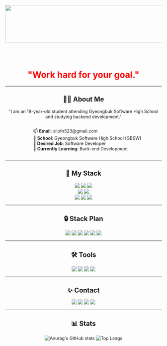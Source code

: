 <a href="https://github.com/devxb/gitanimals">
  <img
    src="https://render.gitanimals.org/lines/silofn523"
    width="600"
    height="120"
  />
</a>

<br> <br>
<div align="center" style="color: red;">
  <h1>"Work hard for your goal."</h1>
</div>

---

<h2 align="center">🙋‍♂️ About Me</h2>
<div align="center">
  <p>"I am an 18-year-old student attending Gyeongbuk Software High School and studying backend development."</p>
  <ul style="list-style: none; text-align: left; display: inline-block;">
    <li>📫 <strong>Email</strong>: silofn523@gmail.com</li>
    <li>🏫 <strong>School</strong>: Gyeongbuk Software High School (GBSW)</li>
    <li>🧨 <strong>Desired Job</strong>: Software Developer</li>
    <li>🌱 <strong>Currently Learning</strong>: Back-end Development</li>
  </ul>
</div>

---

<h2 align="center">🌈 My Stack</h2>
<div align="center">
  <img src="https://img.shields.io/badge/Html5-E34F26?style=for-the-badge&logo=html5&logoColor=white&style=flat-rounded"/>
  <img src="https://img.shields.io/badge/Css3-1572B6?style=for-the-badge&logo=css3&logoColor=white&style=flat-rounded"/>
  <img src="https://img.shields.io/badge/Java-437291?style=for-the-badge&logo=openjdk&logoColor=white&style=flat-rounded"/> <br>
  <img src="https://img.shields.io/badge/JavaScript-F7DF1E?style=for-the-badge&logo=javascript&logoColor=black&style=flat-rounded"/>
  <img src="https://img.shields.io/badge/TypeScript-3178C6?style=for-the-badge&logo=typescript&logoColor=white&style=flat-rounded"/><br>
  <img src="https://img.shields.io/badge/Node.js-339933?style=for-the-badge&logo=nodedotjs&logoColor=white&style=flat-rounded"/>
  <img src="https://img.shields.io/badge/Nest.js-E0234E?style=for-the-badge&logo=nestjs&logoColor=white&style=flat-rounded"/>
  <img src="https://img.shields.io/badge/SpringBoot-6DB33F?style=for-the-badge&logo=springboot&logoColor=white&style=flat-rounded"/>
</div>

---

<h2 align="center">🔒 Stack Plan</h2>
<div align="center">
  <img src="https://img.shields.io/badge/Nuxt.js-00DC82?style=for-the-badge&logo=nuxtdotjs&logoColor=white&style=flat-rounded"/>
  <img src="https://img.shields.io/badge/Ruby-CC342D?style=for-the-badge&logo=ruby&logoColor=white&style=flat-rounded"/>
  <img src="https://img.shields.io/badge/Kotlin-7F52FF?style=for-the-badge&logo=kotlin&logoColor=white&style=flat-rounded"/>
  <img src="https://img.shields.io/badge/Go-00ADD8?style=for-the-badge&logo=go&logoColor=white&style=flat-rounded"/>
  <img src="https://img.shields.io/badge/Swift-F05138?style=for-the-badge&logo=swift&logoColor=white&style=flat-rounded"/>
  <img src="https://img.shields.io/badge/AWS-232F3E?style=for-the-badge&logo=amazonaws&logoColor=white&style=flat-rounded"/>
</div>

---

<h2 align="center">🛠️ Tools</h2>
<div align="center">
  <img src="https://img.shields.io/badge/IntelliJ-0e0a42?style=for-the-badge&logo=intellijidea&logoColor=white&style=flat-rounded"/>
  <img src="https://img.shields.io/badge/VSCode-007ACC?style=for-the-badge&logo=visualstudiocode&logoColor=white&style=flat-rounded"/>
  <img src="https://img.shields.io/badge/Git-F05032?style=for-the-badge&logo=git&logoColor=white&style=flat-rounded"/>
  <img src="https://img.shields.io/badge/JetBrains-000000?style=for-the-badge&logo=jetbrains&logoColor=white&style=flat-rounded"/>
</div>

---

<h2 align="center">✨ Contact</h2>
<div align="center">
  <a href="https://discord.com/channels/@silofn523" target="_blank"><img src="https://img.shields.io/badge/discord-5865F2?style=for-the-badge&logo=discord&logoColor=white&style=flat-rounded"/></a>
  <a href="https://www.instagram.com/hhhnhnnhhnn__/" target="_blank"><img src="https://img.shields.io/badge/instagram-E4405F?style=for-the-badge&logo=instagram&logoColor=white&style=flat-rounded"/></a>
  <a href="https://balanced-waxflower-a79.notion.site/Portfolio-f64030d90dc342239a6fd121eeaaeb4b" target="_blank"><img src="https://img.shields.io/badge/notion-000000?style=for-the-badge&logo=notion&logoColor=white&style=flat-rounded"/></a>
  <a href="https://velog.io/@silofn523/posts" target="_blank"><img src="https://img.shields.io/badge/velog-20C997?style=for-the-badge&logo=velog&logoColor=white&style=flat-rounded"/></a>
</div>

---

<h2 align="center">📊 Stats</h2>
<div align="center">
  
![Anurag's GitHub stats](https://github-readme-stats.vercel.app/api?username=silofn523&show_icons=true&theme=transparent&title_color=a074bd&text_color=7f7ac0&icon_color=d87f92)
![Top Langs](https://github-readme-stats.vercel.app/api/top-langs/?username=silofn523&layout=compact&title_color=a074bd&text_color=7f7ac0&icon_color=d87f92)

</div>
